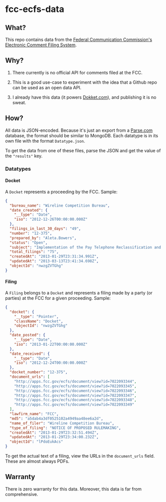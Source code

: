 # fcc-ecfs-data

## What?

This repo contains data from the [Federal Communication Commission's Electronic Comment Filing System](http://apps.fcc.gov/ecfs/). 

## Why?

1. There currently is no official API for comments filed at the FCC.

2. This is a good use-case to experiment with the idea that a Github repo can be used as an open data API.

3. I already have this data (it powers [Dokket.com](http://dokket.com)), and publishing it is no sweat.

## How?

All data is JSON-encoded. Because it's just an export from a [Parse.com](http://parse.com) database, the format should be similar to MongoDB. Each datatype is in its own file with the format `Datatype.json`.

To get the data from one of these files, parse the JSON and get the value of the `"results"` key.

### Datatypes

#### Docket

A `Docket` represents a proceeding by the FCC. Sample:

```json
{
  "bureau_name": "Wireline Competition Bureau",
  "date_created": {
    "__type": "Date",
    "iso": "2012-12-26T00:00:00.000Z"
  },
  "filings_in_last_30_days": "49",
  "number": "12-375",
  "prepared_by": "Aleta.Bowers",
  "status": "Open",
  "subject": "Implementation of the Pay Telephone Reclassification and Compensation Provisions of the Telecommunications Act of 1996 et al.",
  "total_filings": "75",
  "createdAt": "2013-01-29T23:31:34.991Z",
  "updatedAt": "2013-03-13T23:41:34.698Z",
  "objectId": "nwzgZVTGhg"
}
```

#### Filing

A `Filing` belongs to a `Docket` and represents a filing made by a party (or parties) at the FCC for a given proceeding. Sample:

```json
{
  "docket": {
    "__type": "Pointer",
    "className": "Docket",
    "objectId": "nwzgZVTGhg"
  },
  "date_posted": {
    "__type": "Date",
    "iso": "2013-01-22T00:00:00.000Z"
  },
  "date_received": {
    "__type": "Date",
    "iso": "2012-12-24T00:00:00.000Z"
  },
  "docket_number": "12-375",
  "document_urls": [
    "http://apps.fcc.gov/ecfs/document/view?id=7022093344",
    "http://apps.fcc.gov/ecfs/document/view?id=7022093345",
    "http://apps.fcc.gov/ecfs/document/view?id=7022093346",
    "http://apps.fcc.gov/ecfs/document/view?id=7022093347",
    "http://apps.fcc.gov/ecfs/document/view?id=7022093348",
    "http://apps.fcc.gov/ecfs/document/view?id=7022093349"
  ],
  "lawfirm_name": "FCC",
  "md5": "a5dab4a3df0525102a4949aa48ee6a2d",
  "name_of_filer": "Wireline Competition Bureau",
  "type_of_filing": "NOTICE OF PROPOSED RULEMAKING",
  "createdAt": "2013-01-29T23:32:51.494Z",
  "updatedAt": "2013-01-29T23:34:00.232Z",
  "objectId": "lPdoEukAcs"
}
```

To get the actual text of a filing, view the URLs in the `document_urls` field. These are almost always PDFs.

## Warranty

There is zero warranty for this data. Moreover, this data is far from comprehensive.